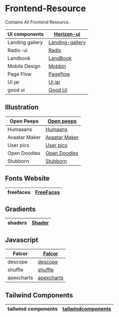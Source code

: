 # Frontend-Resource
Contains All Frontend Resource.


| UI components | [Horizon-ui](https://horizon-ui.com/) |
|---------------|---------------------------------------|
| Landing gallery | [Landing-gallery](https://www.landing.gallery/) |
| Radix-ui | [Radix](https://www.radix-ui.com/) |
| Landbook | [LandBook](https://land-book.com/) |
| Mobile Design | [Mobbin](https://mobbin.com/browse/android/apps) |
| Page Flow | [Pageflow](https://pageflows.com/) | 
| UI jar | [ Ui jar ](https://uijar.com/) |
| good ui | [Good UI](https://goodui.org/) |

## Illustration

| Open Peeps | [Open peeps](https://www.openpeeps.com/) | 
-------------| -----------------------------------------|
| Humaaans | [Humaans](https://www.humaaans.com/) | 
| Avaatar Maker | [Avaatar Maker](https://avamake.com/) |
| User pics | [User pics](https://userpics.craftwork.design/) |
| Open Doodles | [Open Doodles](https://www.opendoodles.com/) | 
| Stubborn | [Stubborn](https://stubborn.fun/) |


## Fonts Website 
| freefaces | [FreeFaces](https://www.freefaces.gallery/typefaces/skyscapers) |
|-----------| ----------------------------------------------------------------|


## Gradients
| shaders | [Shader](https://www.shadergradient.co/) |
|----------| ----------------------------------------|

## Javascript

| Falcor | [Falcor](https://netflix.github.io/falcor/) |
|--------| --------------------------------------------|
| descope | [descope](https://www.descope.com/) |
| shuffle | [shuffle](https://shuffle.dev/) |
| apexcharts | [apexcharts](https://apexcharts.com/) | 


## Tailwind Components
| tailwind components | [tailwindcomponents](https://tailwindcomponents.com/) |
|---------------------| ------------------------------------------------------|

